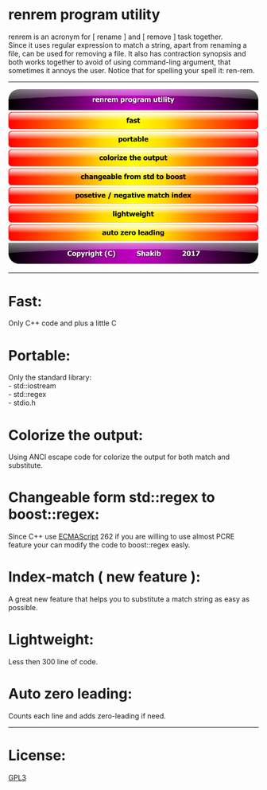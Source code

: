 # renrem program utility  
renrem is an acronym for [ rename ] and [ remove ] task together.  
Since it uses regular expression to match a string, apart from renaming a file, can be used for removing a file. It also has contraction synopsis and both works together to avoid of using command-ling argument, that sometimes it annoys the user. Notice that for spelling your spell it: ren-rem.  

---


![00_title](https://github.com/k-five/renrem/blob/master/button/00_title.png)
![01_fast](https://github.com/k-five/renrem/blob/master/button/01_fast.png)
![02_portable](https://github.com/k-five/renrem/blob/master/button/02_portable.png)
![03_colorize](https://github.com/k-five/renrem/blob/master/button/03_colorize.png)
![04_changeable](https://github.com/k-five/renrem/blob/master/button/04_changeable.png)
![05_index](https://github.com/k-five/renrem/blob/master/button/05_index.png)
![06_lightweight](https://github.com/k-five/renrem/blob/master/button/06_lightweight.png)
![07_leading](https://github.com/k-five/renrem/blob/master/button/07_leading.png)
![99_copyright](https://github.com/k-five/renrem/blob/master/button/99_copyright.png)


---

# Fast:   
Only C++ code and plus a little C  

# Portable:  
Only the standard library:  
	- std::iostream  
	- std::regex  
	- stdio.h  

# Colorize the output:  
Using ANCI escape code for colorize the output for both match and substitute.  

# Changeable form std::regex to boost::regex:  
Since C++ use [ECMAScript](https://www.ecma-international.org/publications/standards/Ecma-262.htm) 262 if you are willing to use almost PCRE feature your can modify the code to boost::regex easly.  

# Index-match ( new feature ):  
A great new feature that helps you to substitute a match string as easy as possible.  

# Lightweight:  
Less then 300 line of code.  

# Auto zero leading:  
Counts each line and adds zero-leading if need.  

---


# License:  
[GPL3](https://www.gnu.org/licenses/gpl-3.0.en.html)  
